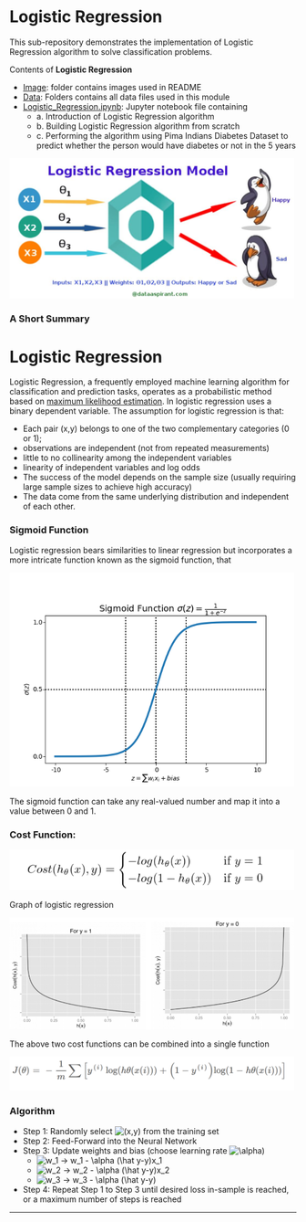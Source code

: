 # Logistic Regression

This sub-repository demonstrates the implementation of Logistic Regression algorithm to solve classification problems.

Contents of **Logistic Regression**

* [Image](https://github.com/sharma7056/renuinde577project/tree/main/SupervisedLearning/4%20-%20Logistic%20Regression/Image): folder contains images used in README
* [Data](https://github.com/sharma7056/renuinde577project/tree/main/SupervisedLearning/4%20-%20Logistic%20Regression/Data): Folders contains all data files used in this module
* [Logistic_Regression.ipynb](https://github.com/sharma7056/renuinde577project/blob/main/SupervisedLearning/4%20-%20Logistic%20Regression/Logistic_Regression.ipynb): Jupyter notebook file containing
  * a. Introduction of Logistic Regression algorithm
  * b. Building Logistic Regression algorithm from scratch 
  * c. Performing the algorithm using Pima Indians Diabetes Dataset to predict whether the person would have diabetes or not in the 5 years

<img src="Image/logisticregression.JPG" alt="Drawing" style="width: 500px;"/>

### A Short Summary
# Logistic Regression

Logistic Regression, a frequently employed machine learning algorithm for classification and prediction tasks, operates as a probabilistic method based on [maximum likelihood estimation](https://towardsdatascience.com/an-introduction-to-logistic-regression-8136ad65da2e).
In logistic regression uses a binary dependent variable. 
The assumption for logistic regression is that: 
- Each pair (x,y) belongs to one of the two complementary categories (0 or 1);
- observations are independent (not from repeated measurements)
- little to no collinearity among the independent variables
- linearity of independent variables and log odds
- The success of the model depends on the sample size (usually requiring large sample sizes to achieve high accuracy)
- The data come from the same underlying distribution and independent of each other.

### Sigmoid Function

Logistic regression bears similarities to linear regression but incorporates a more intricate function known as the sigmoid function, that

<img src="Image/sigmoid.png" alt="Drawing" style="width: 500px;"/>

The sigmoid function can take any real-valued number and map it into a value between 0 and 1.

### Cost Function:

<img src="Image/cost.png" alt="Drawing" style="width: 500px;"/>

Graph of logistic regression

<img src="Image/logistic-graph.png" alt="Drawing" style="width: 500px;"/>

The above two cost functions can be combined into a single function

<img src="Image/combine-cost.png" alt="Drawing" style="width: 500px;"/>


### Algorithm

* Step 1: Randomly select <img src="https://latex.codecogs.com/svg.image?(x,y)" title="(x,y)" /> from the training set
* Step 2: Feed-Forward into the Neural Network
* Step 3: Update weights and bias (choose learning rate <img src="https://latex.codecogs.com/svg.image?\alpha" title="\alpha" />)
    - <img src="https://latex.codecogs.com/svg.image?w_1&space;->&space;w_1&space;-&space;\alpha&space;(\hat&space;y-y)x_1" title="w_1 -> w_1 - \alpha (\hat y-y)x_1" />
    - <img src="https://latex.codecogs.com/svg.image?w_2&space;->&space;w_2&space;-&space;\alpha&space;(\hat&space;y-y)x_2" title="w_2 -> w_2 - \alpha (\hat y-y)x_2" />
    - <img src="https://latex.codecogs.com/svg.image?w_3&space;->&space;w_3&space;-&space;\alpha&space;(\hat&space;y-y)" title="w_3 -> w_3 - \alpha (\hat y-y)" />
* Step 4: Repeat Step 1 to Step 3 until desired loss in-sample is reached, or a maximum number of steps is reached

---
